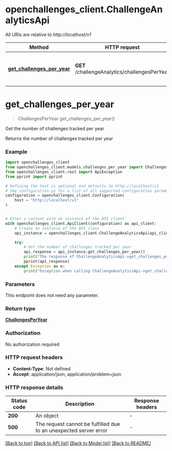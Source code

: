 # openchallenges_client.ChallengeAnalyticsApi

All URIs are relative to *http://localhost/v1*

Method | HTTP request | Description
------------- | ------------- | -------------
[**get_challenges_per_year**](ChallengeAnalyticsApi.md#get_challenges_per_year) | **GET** /challengeAnalytics/challengesPerYear | Get the number of challenges tracked per year


# **get_challenges_per_year**
> ChallengesPerYear get_challenges_per_year()

Get the number of challenges tracked per year

Returns the number of challenges tracked per year

### Example


```python
import openchallenges_client
from openchallenges_client.models.challenges_per_year import ChallengesPerYear
from openchallenges_client.rest import ApiException
from pprint import pprint

# Defining the host is optional and defaults to http://localhost/v1
# See configuration.py for a list of all supported configuration parameters.
configuration = openchallenges_client.Configuration(
    host = "http://localhost/v1"
)


# Enter a context with an instance of the API client
with openchallenges_client.ApiClient(configuration) as api_client:
    # Create an instance of the API class
    api_instance = openchallenges_client.ChallengeAnalyticsApi(api_client)

    try:
        # Get the number of challenges tracked per year
        api_response = api_instance.get_challenges_per_year()
        print("The response of ChallengeAnalyticsApi->get_challenges_per_year:\n")
        pprint(api_response)
    except Exception as e:
        print("Exception when calling ChallengeAnalyticsApi->get_challenges_per_year: %s\n" % e)
```



### Parameters

This endpoint does not need any parameter.

### Return type

[**ChallengesPerYear**](ChallengesPerYear.md)

### Authorization

No authorization required

### HTTP request headers

 - **Content-Type**: Not defined
 - **Accept**: application/json, application/problem+json

### HTTP response details

| Status code | Description | Response headers |
|-------------|-------------|------------------|
**200** | An object |  -  |
**500** | The request cannot be fulfilled due to an unexpected server error |  -  |

[[Back to top]](#) [[Back to API list]](../README.md#documentation-for-api-endpoints) [[Back to Model list]](../README.md#documentation-for-models) [[Back to README]](../README.md)

